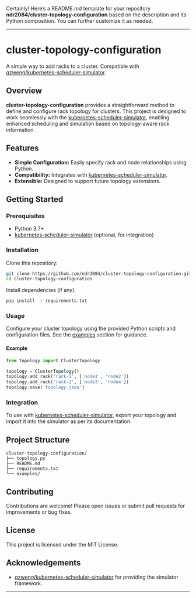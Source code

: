 Certainly! Here’s a README.md template for your repository **ndr2084/cluster-topology-configuration** based on the description and its Python composition. You can further customize it as needed.

---

# cluster-topology-configuration

A simple way to add racks to a cluster. Compatible with [qzweng/kubernetes-scheduler-simulator](https://github.com/qzweng/kubernetes-scheduler-simulator).

## Overview

**cluster-topology-configuration** provides a straightforward method to define and configure rack topology for clusters. This project is designed to work seamlessly with the [kubernetes-scheduler-simulator](https://github.com/qzweng/kubernetes-scheduler-simulator), enabling enhanced scheduling and simulation based on topology-aware rack information.

## Features

- **Simple Configuration:** Easily specify rack and node relationships using Python.
- **Compatibility:** Integrates with [kubernetes-scheduler-simulator](https://github.com/qzweng/kubernetes-scheduler-simulator).
- **Extensible:** Designed to support future topology extensions.

## Getting Started

### Prerequisites

- Python 3.7+
- [kubernetes-scheduler-simulator](https://github.com/qzweng/kubernetes-scheduler-simulator) (optional, for integration)

### Installation

Clone this repository:

```bash
git clone https://github.com/ndr2084/cluster-topology-configuration.git
cd cluster-topology-configuration
```

Install dependencies (if any):

```bash
pip install -r requirements.txt
```

### Usage

Configure your cluster topology using the provided Python scripts and configuration files. See the [examples](#examples) section for guidance.

#### Example

```python
from topology import ClusterTopology

topology = ClusterTopology()
topology.add_rack('rack-1', ['node1', 'node2'])
topology.add_rack('rack-2', ['node3', 'node4'])
topology.save('topology.json')
```

### Integration

To use with [kubernetes-scheduler-simulator](https://github.com/qzweng/kubernetes-scheduler-simulator), export your topology and import it into the simulator as per its documentation.

## Project Structure

```
cluster-topology-configuration/
├── topology.py
├── README.md
├── requirements.txt
└── examples/
```

## Contributing

Contributions are welcome! Please open issues or submit pull requests for improvements or bug fixes.

## License

This project is licensed under the MIT License.

## Acknowledgements

- [qzweng/kubernetes-scheduler-simulator](https://github.com/qzweng/kubernetes-scheduler-simulator) for providing the simulator framework.

---
